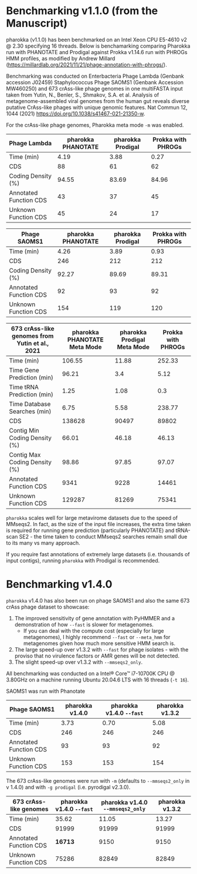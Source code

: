 # Benchmarking v1.1.0 (from the Manuscript)

pharokka (v1.1.0) has been benchmarked on an Intel Xeon CPU E5-4610 v2 @ 2.30 specifying 16 threads. Below is benchamarking comparing Pharokka run with PHANOTATE and Prodigal against Prokka v1.14.6 run with PHROGs HMM profiles, as modified by Andrew Millard (https://millardlab.org/2021/11/21/phage-annotation-with-phrogs/).

Benchmarking was conducted on Enterbacteria Phage Lambda (Genbank accession J02459) Staphylococcus Phage SAOMS1 (Genbank Accession MW460250) and 673 crAss-like phage genomes in one multiFASTA input taken from Yutin, N., Benler, S., Shmakov, S.A. et al. Analysis of metagenome-assembled viral genomes from the human gut reveals diverse putative CrAss-like phages with unique genomic features. Nat Commun 12, 1044 (2021) https://doi.org/10.1038/s41467-021-21350-w.

For the crAss-like phage genomes, Pharokka meta mode `-m` was enabled.

| Phage Lambda            | pharokka PHANOTATE | pharokka Prodigal | Prokka with PHROGs |
|------------------------|--------------------|-------------------|--------------------|
| Time (min)             | 4.19               | 3.88              | 0.27               |
| CDS                    | 88                 | 61                | 62                 |
| Coding Density (%)     | 94.55              | 83.69             | 84.96              |
| Annotated Function CDS | 43                 | 37                | 45                 |  
| Unknown Function CDS   | 45                 | 24                | 17                 |

| Phage SAOMS1           | pharokka PHANOTATE | pharokka Prodigal | Prokka with PHROGs |   
|------------------------|--------------------|-------------------|--------------------|
| Time (min)             | 4.26               | 3.89              | 0.93               |
| CDS                    | 246                | 212               | 212                |
| Coding Density (%)     | 92.27              | 89.69             | 89.31              |  
| Annotated Function CDS | 92                 | 93                | 92                 |
| Unknown Function CDS   | 154                | 119               | 120                |  

| 673 crAss-like genomes from Yutin et al., 2021 | pharokka PHANOTATE Meta Mode | pharokka Prodigal Meta Mode  | Prokka with PHROGs |
|------------------------------------------------|------------------------------|------------------------------|--------------------|
| Time (min)                                     | 106.55                       | 11.88                        | 252.33             |
| Time Gene Prediction (min)                     | 96.21                        | 3.4                          | 5.12               |
| Time tRNA Prediction (min)                     | 1.25                         | 1.08                         | 0.3                |
| Time Database Searches (min)                   | 6.75                         | 5.58                         | 238.77             |
| CDS                                            | 138628                       | 90497                        | 89802              |
| Contig Min Coding Density (%)                  | 66.01                        | 46.18                        | 46.13              |
| Contig Max Coding Density (%)                  | 98.86                        | 97.85                        | 97.07              |
| Annotated Function CDS                         | 9341                         | 9228                         | 14461              |
| Unknown Function CDS                           | 129287                       | 81269                        | 75341              |

`pharokka` scales well for large metavirome datasets due to the speed of MMseqs2. In fact, as the size of the input file increases, the extra time taken is required for running gene prediction (particularly PHANOTATE) and tRNA-scan SE2 - the time taken to conduct MMseqs2 searches remain small due to its many vs many approach.

If you require  fast annotations of extremely large datasets (i.e. thousands of input contigs), running `pharokka` with Prodigal is recommended.

# Benchmarking v1.4.0 

`pharokka` v1.4.0 has also been run on phage SAOMS1 and also the same 673 crAss phage dataset to showcase:

1. The improved sensitivity of gene annotation with PyHMMER and a demonstration of how `--fast` is slower for metagenomes. 
   * If you can deal with the compute cost (especially for large metagenomes), I highly recommend `--fast` or  `--meta_hmm` for metagenomes given how much more sensitive HMM search is.
2. The large speed-up over v1.3.2 with `--fast` for phage isolates - with the proviso that no virulence factors or AMR genes will be not detected. 
3. The slight speed-up over v1.3.2 with `--mmseqs2_only`.

All benchmarking was conducted on a Intel® Core™ i7-10700K CPU @ 3.80GHz on a machine running Ubuntu 20.04.6 LTS with 16 threads (`-t 16`). 

SAOMS1 was run with Phanotate

| Phage SAOMS1           | pharokka v1.4.0 | pharokka v1.4.0 `--fast` | pharokka v1.3.2 |   
|------------------------|-----------------|--------------------------|-----------------|
| Time (min)             | 3.73            | 0.70                     | 5.08            | 
| CDS                    | 246             | 246                      | 246             | 
| Annotated Function CDS | 93              | 93                       | 92              | 
| Unknown Function CDS   | 153             | 153                      | 154             |  

The 673 crAss-like genomes were run with `-m` (defaults to `--mmseqs2_only` in v 1.4.0) and with `-g prodigal` (i.e. pyrodigal v2.3.0).

| 673 crAss-like genomes | pharokka v1.4.0 `--fast`  | pharokka v1.4.0 `--mmseqs2_only` | pharokka v1.3.2 |
|------------------------|---------------------------|----------------------------------|-----------------|
| Time (min)             | 35.62                     | 11.05                            | 13.27           |
| CDS                    | 91999                     | 91999                            | 91999           |
| Annotated Function CDS | **16713**                 | 9150                             | 9150            |
| Unknown Function CDS   | 75286                     | 82849                            | 82849           |

 